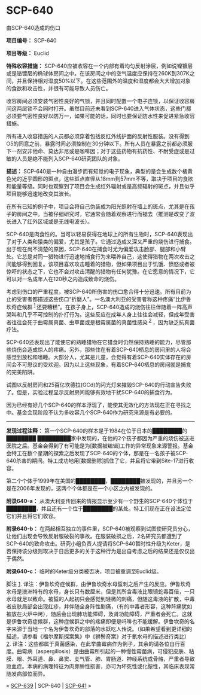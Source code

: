 # SCP-640
                        




由SCP-640造成的伤口



**项目编号：** SCP-640

**项目等级：** Euclid

**特殊收容措施：** SCP-640应被收容在一个内部有着均匀反射涂层，例如说镍镀层或是铬镀层的椭球体房间之中。在该房间之中的空气温度应保持在260K到307K之间，并且保持相对湿度50%以下。在这些范围外的温度和湿度都会大大增加对象的食欲和攻击性，并很有可能导致人员伤亡。

收容房间必须安装气密性良好的气锁，并且同时配置一个电子连锁，以保证收容房间这两层锁不会同时打开。虽然目前还未看到SCP-640进入气体状态，这些门都必须要气密性良好以防万一，如果可能的话，同时也要保证防水性来促进紧急收容措施。

所有进入收容措施的人员都必须穿着包括反红外线护面的反射性服装。没有得到O5的同意之前，暴露时间必须控制在30分钟以下。所有人员在暴露之前都必须服下一剂安非他命、莫达非尼或是咖啡因；对于这些药物有抗药性、不耐受症或是过敏的人员是绝不能列入SCP-640研究团队的对象。

**描述：** SCP-640是一种自由漫步而有知觉的电子现象，典型的是会生成数个橘黄色光的近乎圆形的斑点，这些斑点直径从18mm到57mm不等，取决于项目的食欲和能量等级。同时也观察到了项目会生成红外辐射或是高频辐射的斑点，并且似乎项目能够迅速地改变其波长。

在所有已知的例子中，项目会将自己伪装成为阳光照射在墙上的斑点，尤其是在孩子的房间之中。当被仔细研究时，它通常会随着观察进行而褪去（推测是改变了波长进入了红外区域或是无线电波长）。

SCP-640是肉食性的。当可以轻易获得在地球上的所有生物时，SCP-640表现出了对于人类和猿类的偏爱，尤其是孩子。它通过造成又深又严重的烧伤进行捕食。出于现在尚不清楚的原因，SCP-640在捕食时尤为偏爱攻击脸部、腿部和小臂处。它总是对同一猎物进行迅速地捕食行为来喂养自己，这使得猎物在两次攻击之间能够得到回复。该项目喜欢攻击睡着的猎物，但如果项目出于饥饿、愤怒或者被惊吓的状态之下，它也不会对攻击清醒的猎物有任何犹豫。在它愿意的情况下，它可以对一名成年人在120秒之内造成致命的烧伤。

考虑到伤口的严重程度，被SCP-640所伤害的伤口愈合得十分迅速。所有目前为止的受害者都描述这些伤口“折磨人”。一名澳大利亚的受害者称这种疼痛“比伊鲁坎奇症候群<sup class='footnoteref'>
 <a shape='rect' class='footnoteref' id='footnoteref-1' href='javascript:;' onclick='WIKIDOT.page.utils.scrollToReference(&apos;footnote-1&apos;)'>1</a>
</sup>还要糟糕”。在孩子身上，SCP-640造成的烧伤往往伴随着一阵高声哭叫和几乎不可控制的扑打行为。这些反应在成年人身上往往会减轻，但成年受害者往往会死于曲霉属真菌、虫草菌或是根霉属菌的真菌性感染<sup class='footnoteref'>
 <a shape='rect' class='footnoteref' id='footnoteref-2' href='javascript:;' onclick='WIKIDOT.page.utils.scrollToReference(&apos;footnote-2&apos;)'>2</a>
</sup>，因为缺乏抗真菌疗法。

SCP-640还表现出了能使它的熟睡猎物在它猎食时仍然保持熟睡的能力，尽管那些烧伤会造成惊人的疼痛。另外，那些住在有着SCP-640栖息的房间里的人将会感觉到放松和嗜睡。大部分人，尤其是儿童，会觉得有着SCP-640实体存在的房间会不可思议的受欢迎。因为以上这些现象，有着SCP-640栖息的房间就是捕食的完美陷阱。

试图以反射房间和25百亿坎德拉(GCd)的闪光灯来摧毁SCP-640的行动宣告失败了。但是，实验过程显示反射房间能够有效地干扰SCP-640的捕食行为。

因为已经有好几个SCP-640的样本浮现了，能使其无效化的方法现在正在寻找之中。基金会现阶段不认为多收容几个SCP-640作为研究来源是有必要的。


---

**发现过程注释：** 第一个SCP-640的样本是于1984在位于日本的████████的████████ █████████家中发现的，在他的2个孩子都因为严重的烧伤被送进医院之后。基金会得到了有可能是为[数据被编辑]工作的异常现象来源警报。基金会特工在数个星期的探索之后发现了SCP-640的个体，那是在一名孩子被SCP-640杀害的期间。特工成功地用[数据删除]抓住了它，并且将它带到Site-17进行收容。

第二个个体于1999年在美国的████████，████████被发现的，并且另一个是在2006年发现的，这两个个体都是在一个小区之内被发现的。

**附录640-a：** 从澳大利亚传回来的情报显示至少有一个野生的SCP-640个体位于████████，并且还有一个位于████████的某处。特工们现在正在设法定位它们并且将它们收容。

**附录640-b：** 在两起相互独立的事件里，SCP-640被观察到试图使研究员分心，让他们出现会导致反射服破裂的事故。在服装破损之后，2名研究员都遭到了SCP-640的致命攻击。研究小组负责人提请将SCP-640暂时性升级为Keter，是否保持该分级则取决于日后更多的关于这种行为是出自考虑之后的结果还是仅仅出于偶然。

**附录640-c：** 临时的Keter级分类被否决，项目被重调至Euclid级。


脚注
<a shape='rect' href='javascript:;' onclick='WIKIDOT.page.utils.scrollToReference(&apos;footnoteref-1&apos;)'>1</a>. 译注：伊鲁坎奇症候群，由伊鲁坎奇水母蜇刺之后产生的反应。伊鲁坎奇水母是澳洲特有的水母，身长只有数厘米，但是其所含毒液比眼镜蛇毒百倍，一只水母就足以致命。被蜇的人起初只会感觉到轻微的刺痛，但随这毒液的扩散，中毒者皮肤局部会出现红疹，并伴随全身阵性剧痛，（有的中毒者形容，这种阵痛犹如被放在火炉中烤），随后会出现肺功能障碍，及肾功能障碍，严重者会死亡。这就是伊鲁坎奇症候群，这种症候群之中的疼痛即便是吗啡也不能缓解。伊鲁坎奇的名字来源于当地一个名为伊鲁坎奇的部落的水妖吃人传说。（如果希望看到更详细的描述，请参看《福尔摩斯探案集》中《狮鬃奇案》对于氰水母的描述进行类比）
<a shape='rect' href='javascript:;' onclick='WIKIDOT.page.utils.scrollToReference(&apos;footnoteref-2&apos;)'>2</a>. 译注：这些都属于真菌感染，在此举曲霉病作为例子，其余的请各位自行百度。曲霉病（aspergillosis）是由曲霉所引起的一种慢性霉菌病，可侵犯皮肤、粘膜、眼、外耳道、鼻、鼻窦、支气管、肺、胃肠道、神经系统或骨骼，严重者导致败血症。本病的病理特征为肉芽肿性损害，亦可为坏死性或化脓性，其临床表现常随发病部位而异。



« [SCP-639](/scp-639) | SCP-640 | [SCP-641](/scp-641) »





                    